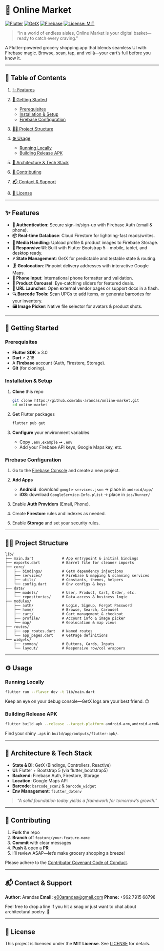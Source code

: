# 🛒 Online Market

[![Flutter](https://img.shields.io/badge/Flutter-3.0-blue?logo=flutter\&logoColor=white)](https://flutter.dev/)
[![GetX](https://img.shields.io/badge/GetX-State%20Mgmt-orange)](https://pub.dev/packages/get)
[![Firebase](https://img.shields.io/badge/Firebase-Auth%20%7C%20Firestore%20%7C%20Storage-yellow?logo=firebase)](https://firebase.google.com/)
[![License: MIT](https://img.shields.io/badge/License-MIT-green.svg)](LICENSE)

> “In a world of endless aisles, Online Market is your digital basket—ready to catch every craving.”

A Flutter-powered grocery shopping app that blends seamless UI with Firebase magic. Browse, scan, tap, and voilà—your cart’s full before you know it.

---

## 📖 Table of Contents

1. [✨ Features](#-features)
2. [🚀 Getting Started](#-getting-started)

   * [Prerequisites](#prerequisites)
   * [Installation & Setup](#installation--setup)
   * [Firebase Configuration](#firebase-configuration)
3. [👨‍💻 Project Structure](#-project-structure)
4. [⚙️ Usage](#%ef%b8%8f-usage)

   * [Running Locally](#running-locally)
   * [Building Release APK](#building-release-apk)
5. [🔧 Architecture & Tech Stack](#-architecture--tech-stack)
6. [🤝 Contributing](#-contributing)
7. [📬 Contact & Support](#-contact--support)
8. [📜 License](#-license)

---

## ✨ Features

* **🔐 Authentication**: Secure sign-in/sign-up with Firebase Auth (email & phone).
* **📦 Real-time Database**: Cloud Firestore for lightning-fast reads/writes.
* **📸 Media Handling**: Upload profile & product images to Firebase Storage.
* **📱 Responsive UI**: Built with Flutter Bootstrap 5 – mobile, tablet, and desktop ready.
* **⚡ State Management**: GetX for predictable and testable state & routing.
* **🗜️ Geolocation**: Pinpoint delivery addresses with interactive Google Maps.
* **📵 Phone Input**: International phone formatter and validation.
* **🎠 Product Carousel**: Eye-catching sliders for featured deals.
* **🔗 URL Launcher**: Open external vendor pages or support docs in a flash.
* **🔍 Barcode Tools**: Scan UPCs to add items, or generate barcodes for your inventory.
* **🖼️ Image Picker**: Native file selector for avatars & product shots.

---

## 🚀 Getting Started

### Prerequisites

* **Flutter SDK** ≥ 3.0
* **Dart** ≥ 2.18
* A **Firebase** account (Auth, Firestore, Storage).
* **Git** (for cloning).

### Installation & Setup

1. **Clone** this repo

   ```bash
   git clone https://github.com/abu-arandas/online-market.git
   cd online-market
   ```
2. **Get** Flutter packages

   ```bash
   flutter pub get
   ```
3. **Configure** your environment variables

   * Copy `.env.example` ➞ `.env`
   * Add your Firebase API keys, Google Maps key, etc.

### Firebase Configuration

1. Go to the [Firebase Console](https://console.firebase.google.com/) and create a new project.
2. **Add Apps**

   * **Android**: download `google-services.json` → place in `android/app/`
   * **iOS**: download `GoogleService-Info.plist` → place in `ios/Runner/`
3. Enable **Auth Providers** (Email, Phone).
4. Create **Firestore** rules and indexes as needed.
5. Enable **Storage** and set your security rules.

---

## 👨‍💻 Project Structure

```plaintext
lib/
├── main.dart             # App entrypoint & initial bindings
├── exports.dart          # Barrel file for cleaner imports
├── core/
│   ├── bindings/         # GetX dependency injections
│   ├── services/         # Firebase & mapping & scanning services
│   ├── utils/            # Constants, themes, helpers
│   └── config.dart       # Env configs & keys
├── data/
│   ├── models/           # User, Product, Cart, Order, etc.
│   └── repositories/     # Data-access & business logic
├── modules/
│   ├── auth/             # Login, Signup, Forgot Password
│   ├── home/             # Browse, Search, Carousel
│   ├── cart/             # Cart management & checkout
│   ├── profile/          # Account info & image picker
│   └── map/              # Geolocation & map views
├── routes/
│   ├── app_routes.dart   # Named routes
│   └── app_pages.dart    # GetPage definitions
└── widgets/
    ├── common/           # Buttons, Cards, Inputs
    └── layout/           # Responsive row/col wrappers
```

---

## ⚙️ Usage

### Running Locally

```bash
flutter run --flavor dev -t lib/main.dart
```

Keep an eye on your debug console—GetX logs are your best friend. 😉

### Building Release APK

```bash
flutter build apk --release --target-platform android-arm,android-arm64
```

Find your shiny `.apk` in `build/app/outputs/flutter-apk/`.

---

## 🔧 Architecture & Tech Stack

* **State & DI**: GetX (Bindings, Controllers, Reactive)
* **UI**: Flutter + Bootstrap 5 (via flutter\_bootstrap5)
* **Backend**: Firebase Auth, Firestore, Storage
* **Location**: Google Maps API
* **Barcode**: `barcode_scan2` & `barcode_widget`
* **Env Management**: `flutter_dotenv`

> *“A solid foundation today yields a framework for tomorrow’s growth.”*

---

## 🤝 Contributing

1. **Fork** the repo
2. **Branch** off `feature/your-feature-name`
3. **Commit** with clear messages
4. **Push** & open a **PR**
5. I’ll review ASAP—let’s make grocery shopping a breeze!

Please adhere to the [Contributor Covenant Code of Conduct](CODE_OF_CONDUCT.md).

---

## 📬 Contact & Support

**Author:** Arandas
**Email:** [e00arandas@gmail.com](mailto:e00arandas@gmail.com)
**Phone:** +962 7915 68798

Feel free to drop a line if you hit a snag or just want to chat about architectural poetry. 🌙

---

## 📜 License

This project is licensed under the **MIT License**. See [LICENSE](LICENSE) for details.
